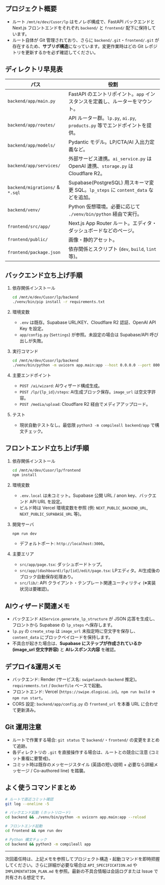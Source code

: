 ## プロジェクト概要

- ルート `/mnt/e/dev/Cusor/lp` はモノレポ構成で、FastAPI バックエンドと Next.js フロントエンドをそれぞれ `backend/` と `frontend/` 配下に保持しています。
- ルート自体が Git 管理されており、さらに `backend/.git`・`frontend/.git` が存在するため、**サブリポ構造**になっています。変更作業時はどの Git レポジトリを更新するかを必ず確認してください。

## ディレクトリ早見表

| パス | 役割 |
| --- | --- |
| `backend/app/main.py` | FastAPI のエントリポイント。`app` インスタンスを定義し、ルーターをマウント。 |
| `backend/app/routes/` | API ルーター群。`lp.py`, `ai.py`, `products.py` 等でエンドポイントを提供。 |
| `backend/app/models/` | Pydantic モデル。LP/CTA/AI 入出力定義など。 |
| `backend/app/services/` | 外部サービス連携。`ai_service.py` は OpenAI 連携、`storage.py` は Cloudflare R2。 |
| `backend/migrations/` & `*.sql` | Supabase(PostgreSQL) 用スキーマ変更 SQL。`lp_steps` に `content_data` などを追加。 |
| `backend/venv/` | Python 仮想環境。必要に応じて `./venv/bin/python` 経由で実行。 |
| `frontend/src/app/` | Next.js App Router ルート。エディタ・ダッシュボードなどのページ。 |
| `frontend/public/` | 画像・静的アセット。 |
| `frontend/package.json` | 依存関係とスクリプト (`dev`, `build`, `lint` 等)。 |

## バックエンド立ち上げ手順

1. 依存関係インストール
   ```bash
   cd /mnt/e/dev/Cusor/lp/backend
   ./venv/bin/pip install -r requirements.txt
   ```

2. 環境変数
   - `.env` は既存。Supabase URL/KEY、Cloudflare R2 認証、OpenAI API Key を設定。
   - `app/config.py` (`Settings`) が参照。未設定の場合は Supabase/API 呼び出しが失敗。

3. 実行コマンド
   ```bash
   cd /mnt/e/dev/Cusor/lp/backend
   ./venv/bin/python -m uvicorn app.main:app --host 0.0.0.0 --port 8000 --reload
   ```

4. 主要エンドポイント
   - `POST /ai/wizard`: AIウィザード構成生成。
   - `POST /lp/{lp_id}/steps`: AI生成ブロック保存。`image_url` は空文字許容。
   - `POST /media/upload`: Cloudflare R2 経由でメディアアップロード。

5. テスト
   - 現状自動テストなし。最低限 `python3 -m compileall backend/app` で構文チェック。

## フロントエンド立ち上げ手順

1. 依存関係インストール
   ```bash
   cd /mnt/e/dev/Cusor/lp/frontend
   npm install
   ```

2. 環境変数
   - `.env.local` は未コミット。Supabase 公開 URL / anon key、バックエンド API URL を設定。
   - ビルド時は Vercel 環境変数を参照 (例: `NEXT_PUBLIC_BACKEND_URL`, `NEXT_PUBLIC_SUPABASE_URL` 等)。

3. 開発サーバ
   ```bash
   npm run dev
   ```
   - デフォルトポート: `http://localhost:3000`。

4. 主要エリア
   - `src/app/page.tsx`: ダッシュボードトップ。
   - `src/app/(dashboard)/lp/[id]/edit/page.tsx`: LPエディタ。AI生成後のブロック自動保存処理あり。
   - `src/lib/`: API クライアント・テンプレート関連ユーティリティ (※実装状況は要確認)。

## AIウィザード関連メモ

- バックエンド `AIService.generate_lp_structure` が JSON 応答を生成し、フロントから Supabase の `lp_steps` へ保存します。
- `lp.py` の `create_step` は `image_url` 未指定時に空文字を保存し、`content_data` にブロックペイロードを保持します。
- 不具合が起きた場合は、**Supabase にステップが作成されているか (image_url 空文字許容)** と **AIレスポンス内容** を確認。

## デプロイ&運用メモ

- バックエンド: Render (サービス名: `swipelaunch-backend` 推定)。`requirements.txt` / `Dockerfile` ベースで起動。
- フロントエンド: Vercel (`https://swipe.dlogicai.in`)。`npm run build` → `npm run start`。
- CORS 設定: `backend/app/config.py` の `frontend_url` を本番 URL に合わせて更新済み。

## Git 運用注意

- ルートで作業する場合: `git status` で `backend/`・`frontend/` の変更をまとめて追跡。
- 各ディレクトリの `.git` を直接操作する場合は、ルートとの競合に注意 (コミット重複に要警戒)。
- コミット時は既存のメッセージスタイル (英語の短い説明 + 必要なら詳細メッセージ / Co-authored line) を踏襲。

## よく使うコマンドまとめ

```bash
# ルートで直近コミット確認
git log --oneline -5

# バックエンド起動 (ホットリロード)
cd backend && ./venv/bin/python -m uvicorn app.main:app --reload

# フロントエンド起動
cd frontend && npm run dev

# Python 構文チェック
cd backend && python3 -m compileall app
```

---
次回着任時は、上記メモを参照してプロジェクト構造・起動コマンドを即時把握してください。さらに詳細が必要な場合は `API_SPECIFICATION.md` や `IMPLEMENTATION_PLAN.md` を参照。最新の不具合情報は会話ログまたは Issue で共有される想定です。
